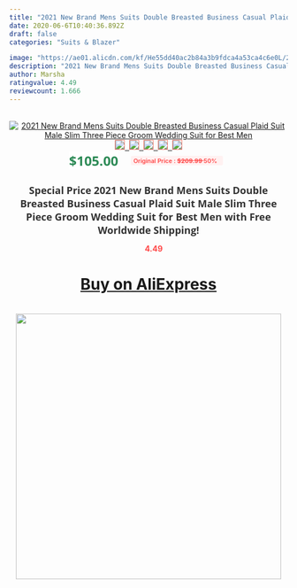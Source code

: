 ```yaml
---
title: "2021 New Brand Mens Suits Double Breasted Business Casual Plaid Suit Male Slim Three Piece Groom Wedding Suit for Best Men"
date: 2020-06-6T10:40:36.892Z
draft: false
categories: "Suits & Blazer"

image: "https://ae01.alicdn.com/kf/He55dd40ac2b84a3b9fdca4a53ca4c6e0L/2021-New-Brand-Mens-Suits-Double-Breasted-Business-Casual-Plaid-Suit-Male-Slim-Three-Piece-Groom.jpg"
description: "2021 New Brand Mens Suits Double Breasted Business Casual Plaid Suit Male Slim Three Piece Groom Wedding Suit for Best Men"
author: Marsha
ratingvalue: 4.49
reviewcount: 1.666
---
```

<br>
<div style="text-align: center;">
<a href="https://s.click.aliexpress.com/e/_AnYbXB" target="_blank" rel="nofollow noopener noreferrer"><img alt="2021 New Brand Mens Suits Double Breasted Business Casual Plaid Suit Male Slim Three Piece Groom Wedding Suit for Best Men" class="magnifier-image" src="https://ae01.alicdn.com/kf/He55dd40ac2b84a3b9fdca4a53ca4c6e0L/2021-New-Brand-Mens-Suits-Double-Breasted-Business-Casual-Plaid-Suit-Male-Slim-Three-Piece-Groom.jpg_640x640.jpg">
<br>
<img style="border:1px solid salmon" src="https://ae01.alicdn.com/kf/He55dd40ac2b84a3b9fdca4a53ca4c6e0L/2021-New-Brand-Mens-Suits-Double-Breasted-Business-Casual-Plaid-Suit-Male-Slim-Three-Piece-Groom.jpg_120x120.jpg">&nbsp;&nbsp;<img style="border:1px solid salmon" src="https://ae01.alicdn.com/kf/H21a698286fe6438b8ba634fdb00405327/2021-New-Brand-Mens-Suits-Double-Breasted-Business-Casual-Plaid-Suit-Male-Slim-Three-Piece-Groom.jpg_120x120.jpg">&nbsp;&nbsp;<img style="border:1px solid salmon" src="https://ae01.alicdn.com/kf/H5ffebf858d0747cf9c79384a86d7d7b0A/2021-New-Brand-Mens-Suits-Double-Breasted-Business-Casual-Plaid-Suit-Male-Slim-Three-Piece-Groom.jpg_120x120.jpg">&nbsp;&nbsp;<img style="border:1px solid salmon" src="https://ae01.alicdn.com/kf/H9352b5b38a3a4782bae8343fc7525be9z/2021-New-Brand-Mens-Suits-Double-Breasted-Business-Casual-Plaid-Suit-Male-Slim-Three-Piece-Groom.jpg_120x120.jpg">&nbsp;&nbsp;<img style="border:1px solid salmon" src="https://ae01.alicdn.com/kf/H631ab700b0bf4429b23140ac72fe8348J/2021-New-Brand-Mens-Suits-Double-Breasted-Business-Casual-Plaid-Suit-Male-Slim-Three-Piece-Groom.jpg_120x120.jpg"></a></div><br0>
<div style="text-align: center;"><span style="background-color: white; border: 0px; box-sizing: border-box; color: seagreen; display: inline-block; font-family: &quot;open sans&quot; , &quot;arial&quot; , &quot;helvetica&quot; , sans-serif , &quot;heiti&quot;; font-size: 24px; font-stretch: inherit; font-weight: 700; line-height: inherit; margin: 0px 10px 0px 0px; padding: 0px; vertical-align: middle;">$105.00 </span>
<span style="background: rgb(255 , 241 , 241); border-radius: 3px; border: 0px; box-sizing: border-box; color: #ff4747; display: inline-block; font-family: inherit; font-size: 12px; font-stretch: inherit; font-style: inherit; font-variant: inherit; font-weight: 600; line-height: inherit; margin: 0px; padding: 2px 5px; transform: scale(0.9); vertical-align: middle;">Original Price : <b style="text-decoration: line-through;">$209.99 </b> 50%&nbsp;&nbsp;</span></div>
<h1 style="color: #333333; display: inline-block; font-family: &quot;open sans&quot; , &quot;arial&quot; , &quot;helvetica&quot; , sans-serif , &quot;heiti&quot;; font-size: 18px; font-stretch: inherit; font-weight: 700; text-align: center;">Special Price 2021 New Brand Mens Suits Double Breasted Business Casual Plaid Suit Male Slim Three Piece Groom Wedding Suit for Best Men with Free Worldwide Shipping!</h1>
<div style="color: #ff4747; text-align: center;">
<img src="https://4.bp.blogspot.com/-M0ZcTcb-5uY/XleCXlxnR4I/AAAAAAAAAEc/OrjgMkXV1oMQFaCRZj5HQwOCBcu3w1FegCPcBGAYYCw/s1600/star.png" style="height: 15px;">&nbsp;<b>4.49</b></div>
<div class="button_cont" align="center"><a class="buynow_a" href="https://s.click.aliexpress.com/e/_AnYbXB" target="_blank" rel="nofollow noopener noreferrer"><H1>Buy on AliExpress</H1></a></div><br>
<div class="separator" style="clear: both; text-align: center;">
<img src="https://lh3.googleusercontent.com/-pTy5HemUv9M/XlePHvY0dAI/AAAAAAAAAE4/0nX5iRUoIWY8eMW9Dpxeirr157OZliDIgCLcBGAsYHQ/s1600/badge.gif" width="480">
</div>
